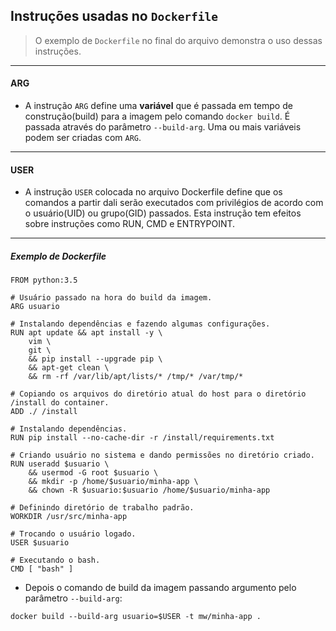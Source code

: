 ## Instruções usadas no `Dockerfile`

> O exemplo de `Dockerfile` no final do arquivo demonstra o uso dessas instruções.

-------------------------

#### ARG

* A instrução `ARG` define uma **variável** que é passada em tempo de construção(build) para a imagem pelo comando `docker build`. 
É passada através do parâmetro `--build-arg`. Uma ou mais variáveis podem ser criadas com `ARG`.

-------------------------
#### USER  

* A instrução `USER` colocada no arquivo Dockerfile define que os comandos a partir dali serão executados com privilégios de acordo com o usuário(UID) ou grupo(GID) passados.
Esta instrução tem efeitos sobre instruções como RUN, CMD e ENTRYPOINT.



-------------------------
##### Exemplo de Dockerfile

```
FROM python:3.5

# Usuário passado na hora do build da imagem.
ARG usuario

# Instalando dependências e fazendo algumas configurações.
RUN apt update && apt install -y \
    vim \
    git \
    && pip install --upgrade pip \
    && apt-get clean \
    && rm -rf /var/lib/apt/lists/* /tmp/* /var/tmp/*

# Copiando os arquivos do diretório atual do host para o diretório /install do container.
ADD ./ /install

# Instalando dependências.
RUN pip install --no-cache-dir -r /install/requirements.txt

# Criando usuário no sistema e dando permissões no diretório criado.
RUN useradd $usuario \
    && usermod -G root $usuario \
    && mkdir -p /home/$usuario/minha-app \
    && chown -R $usuario:$usuario /home/$usuario/minha-app

# Definindo diretório de trabalho padrão.
WORKDIR /usr/src/minha-app

# Trocando o usuário logado.
USER $usuario

# Executando o bash.
CMD [ "bash" ]

```

* Depois o comando de build da imagem passando argumento pelo parâmetro `--build-arg`:
```
docker build --build-arg usuario=$USER -t mw/minha-app .
```

